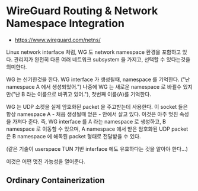 # WireGuard Routing & Network Namespace Integration
* https://www.wireguard.com/netns/

Linux network interface 처럼, WG 도 network namespace 환경을 포함하고 있다.
관리지가 완전히 다른 여러 네트워크 subsystem 을 가지고, 선택할 수 있다는것을 의미한다.

WG 는 신기한것을 한다. WG interface 가 생성될때, namespace 를 기억한다.
("난 namespace A 에서 생성되었어.")
나중에 WG 는 새로운 namespace 로 바뀔수 있지만("난 B 라는 이름으로 바뀌고 있어."), 첫번째 이름(A)를 기억한다.

WG 는 UDP 소켓을 실제 암호화된 packet 을 주고받는데 사용한다.
이 socket 들은 항상 namespace A - 처음 생성될때 얻은 - 안에서 살고 있다.
이것은 아주 멋진 속성을 가져다 준다.
즉, WG interface 를 A 라는 namespace 로 생성하고, B namespace 로 이동할 수 있으며,
A namespace 에서 받은 암호화된 UDP packet 은 B namespace 에 해독된 packet 형태로 전달받을 수 있다.

(같은 기술이 userspace TUN 기반 interface 에도 유효하다는 것을 알아야 한다...)

이것은 어떤 멋진 가능성을 열어준다.

## Ordinary Containerization
